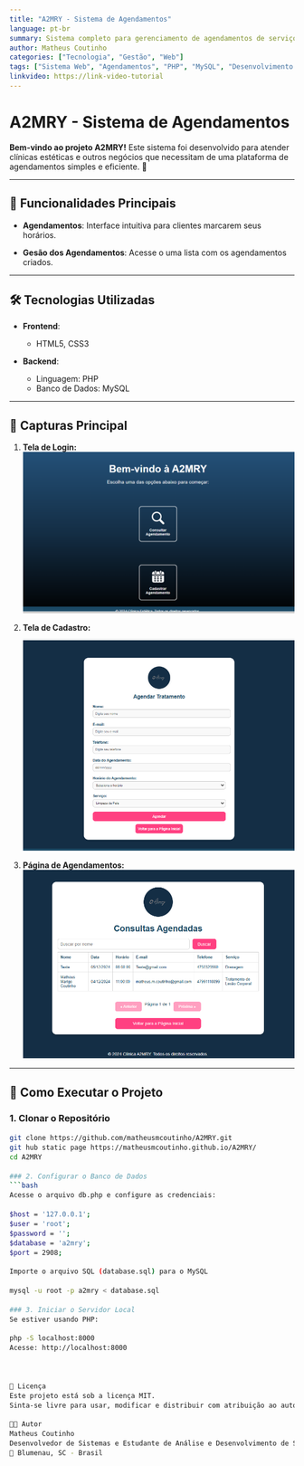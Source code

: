 ```yaml
---
title: "A2MRY - Sistema de Agendamentos"
language: pt-br
summary: Sistema completo para gerenciamento de agendamentos de serviços estéticos.
author: Matheus Coutinho
categories: ["Tecnologia", "Gestão", "Web"]
tags: ["Sistema Web", "Agendamentos", "PHP", "MySQL", "Desenvolvimento Web"]
linkvideo: https://link-video-tutorial
---
```


# A2MRY - Sistema de Agendamentos

**Bem-vindo ao projeto A2MRY!** Este sistema foi desenvolvido para atender clínicas estéticas e outros negócios que necessitam de uma plataforma de agendamentos simples e eficiente. 🚀

---

## 🌟 **Funcionalidades Principais**

- **Agendamentos**: Interface intuitiva para clientes marcarem seus horários.

- **Gesão dos Agendamentos**: Acesse o uma lista com os agendamentos criados.

---

## 🛠️ **Tecnologias Utilizadas**

- **Frontend**:  
  - HTML5, CSS3
  
- **Backend**:  
  - Linguagem: PHP  
  - Banco de Dados: MySQL  

---

## 📸 **Capturas Principal**

1. **Tela de Login:**
   ![Tela de Inicio](imagens/screenshots/principal.png)

2. **Tela de Cadastro:**
   
   ![Cadastro de Agendamentos](imagens/screenshots/cadastro.png)

3. **Página de Agendamentos:**
   ![Consuta de Agendamentos](imagens/screenshots/agendas.png)

---

## 🚀 **Como Executar o Projeto**

### 1. Clonar o Repositório
```bash
git clone https://github.com/matheusmcoutinho/A2MRY.git
git hub static page https://matheusmcoutinho.github.io/A2MRY/
cd A2MRY

### 2. Configurar o Banco de Dados
```bash
Acesse o arquivo db.php e configure as credenciais:

$host = '127.0.0.1';
$user = 'root';
$password = '';
$database = 'a2mry';
$port = 2908;

Importe o arquivo SQL (database.sql) para o MySQL

mysql -u root -p a2mry < database.sql

### 3. Iniciar o Servidor Local
Se estiver usando PHP:

php -S localhost:8000
Acesse: http://localhost:8000



📝 Licença
Este projeto está sob a licença MIT.
Sinta-se livre para usar, modificar e distribuir com atribuição ao autor.

👨‍💻 Autor
Matheus Coutinho
Desenvolvedor de Sistemas e Estudante de Análise e Desenvolvimento de Sistemas.
📍 Blumenau, SC - Brasil
